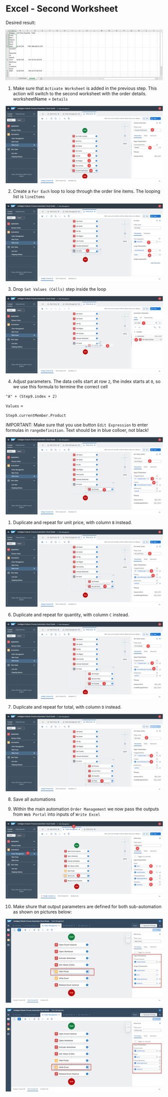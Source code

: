 # Excel - Second Worksheet

Desired result:

![](images/0921.png)

1. Make sure that `Activate Worksheet` is added in the previous step. This action will switch to the second worksheet with the order details. worksheetName = `Details`

![](images/0909.png)

2. Create a `For Each` loop to loop through the order line items. The looping list is `lineItems`

![](images/0910.png)

3. Drop `Set Values (Cells)` step inside the loop

![](images/0911.png)

4. Adjust parameters. The data cells start at row `2`, the index starts at `0`, so we use this formula to termine the correct cell

```
"A" + (Step9.index + 2)
```

`Values` = 

```
Step9.currentMember.Product
```

IMPORTANT: Make sure that you use button `Edit Expression` to enter formulas in `rangeDefinition`. Text should be in blue colloer, not black!

![](images/0912.png)

1. Duplicate and repeat for unit price, with column `B` instead.


![](images/0913.png)

6. Duplicate and repeat for quantity, with column `C` instead.

![](images/0914.png)

7. Duplicate and repeat for total, with column `D` instead.

![](images/0915.png)

8. Save all automations 

9. Within the main automation `Order Management` we now pass the outputs from `Web Portal` into inputs of `Write Excel`

![](images/0916.png)

10. Make shure that output parameters are defined for both sub-automation as shown on pictures below:

![](images/0930.png)

![](images/0931.png)
